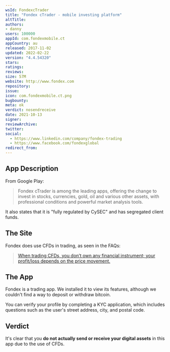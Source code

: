 ```yaml
---
wsId: FondexcTrader
title: "Fondex cTrader - mobile investing platform"
altTitle: 
authors:
- danny
users: 100000
appId: com.fondexmobile.ct
appCountry: au
released: 2017-11-02
updated: 2022-02-22
version: "4.4.54320"
stars: 
ratings: 
reviews: 
size: 57M
website: http://www.fondex.com
repository: 
issue: 
icon: com.fondexmobile.ct.png
bugbounty: 
meta: ok
verdict: nosendreceive
date: 2021-10-13
signer: 
reviewArchive:
twitter: 
social:
  - https://www.linkedin.com/company/fondex-trading
  - https://www.facebook.com/fondexglobal
redirect_from:
---
```


## App Description
From Google Play:

> Fondex cTrader is among the leading apps, offering the change to invest in stocks, currencies, gold, oil and various other assets, with professional conditions and powerful market analysis tools.

It also states that it is "fully regulated by CySEC" and has segregated client funds.

## The Site

Fondex does use CFDs in trading, as seen in the FAQs:

> [When trading CFDs, you don’t own any financial instrument; your profit/loss depends on the price movement.](https://fondex.com/en/faq/trading)

## The App
Fondex is a trading app. We installed it to view its features, although we couldn't find a way to deposit or withdraw bitcoin.

You can verify your profile by completing a KYC application, which includes questions such as the user's street address, city, and postal code.

## Verdict
It's clear that you **do not actually send or receive your digital assets** in this app due to the use of CFDs. 
